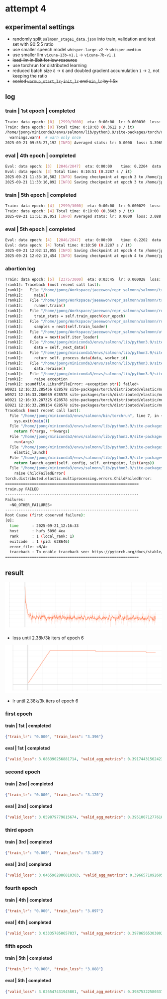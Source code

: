 # attempt 4

## experimental settings
- randomly split `salmonn_stage1_data.json` into train, validation and test set with 90:5:5 ratio
- use smaller speech model `whisper-large-v2` &rarr; `whisper-medium`
- use smaller llm `vicuna-13b-v1.1` &rarr; `vicuna-7b-v1.1`
- ~~load llm in 8bit for low resource~~
- use torchrun for distributed learning
- reduced batch size `8` &rarr; `6` and doubled gradient accumulation `1` &rarr; `2`, not keeping the ratio
- ~~scaled `warmup_start_lr`, `init_lr` and `min_lr` by 1.5x~~

## log

### train | 1st epoch | completed
```bash
Train: data epoch: [0]  [2999/3000]  eta: 0:00:00  lr: 0.000030  loss: 2.5391  time: 0.3619  data: 0.0000  max mem: 25096
Train: data epoch: [0] Total time: 0:18:03 (0.3612 s / it)
/home/jpong/miniconda3/envs/salmonn/lib/python3.9/site-packages/torch/distributed/distributed_c10d.py:4807: UserWarning: No device id is provided via `init_process_group` or `barrier `. Using the current device set by the user.
  warnings.warn(  # warn only once
2025-09-21 09:55:27,192 [INFO] Averaged stats: lr: 0.0000  loss: 3.3965
```

### eval | 4th epoch | completed
```bash
Eval: data epoch: [3]  [2846/2847]  eta: 0:00:00    time: 0.2204  data: 0.0001  max mem: 26051
Eval: data epoch: [3] Total time: 0:10:51 (0.2287 s / it)
2025-09-21 11:33:16,502 [INFO] Saving checkpoint at epoch 3 to /home/jpong/Workspace/jaeeewon/SALMONN_output/202509210936/checkpoint_best.pth.
2025-09-21 11:33:16,892 [INFO] Saving checkpoint at epoch 3 to /home/jpong/Workspace/jaeeewon/SALMONN_output/202509210936/checkpoint_3.pth
```

### train | 5th epoch | completed
```bash
Train: data epoch: [4]  [2999/3000]  eta: 0:00:00  lr: 0.000029  loss: 3.3206  time: 0.3611  data: 0.0000  max mem: 26051
Train: data epoch: [4] Total time: 0:18:00 (0.3603 s / it)
2025-09-21 11:51:18,051 [INFO] Averaged stats: lr: 0.0000  loss: 3.088
```

### eval | 5th epoch | completed
```bash
Eval: data epoch: [4]  [2846/2847]  eta: 0:00:00    time: 0.2202  data: 0.0002  max mem: 26051
Eval: data epoch: [4] Total time: 0:10:50 (0.2287 s / it)
2025-09-21 12:02:13,055 [INFO] Saving checkpoint at epoch 4 to /home/jpong/Workspace/jaeeewon/SALMONN_output/202509210936/checkpoint_best.pth.
2025-09-21 12:02:13,454 [INFO] Saving checkpoint at epoch 4 to /home/jpong/Workspace/jaeeewon/SALMONN_output/202509210936/checkpoint_4.pth.
```

### abortion log
```bash
Train: data epoch: [5]  [2375/3000]  eta: 0:03:45  lr: 0.000028  loss: 2.8869  time: 0.3613  data: 0.0000  max mem: 26051
[rank1]: Traceback (most recent call last):
[rank1]:   File "/home/jpong/Workspace/jaeeewon/repr_salmonn/salmonn/train.py", line 91, in <module>
[rank1]:     main()
[rank1]:   File "/home/jpong/Workspace/jaeeewon/repr_salmonn/salmonn/train.py", line 87, in main
[rank1]:     runner.train()
[rank1]:   File "/home/jpong/Workspace/jaeeewon/repr_salmonn/salmonn/runner.py", line 276, in train
[rank1]:     train_stats = self.train_epoch(cur_epoch)
[rank1]:   File "/home/jpong/Workspace/jaeeewon/repr_salmonn/salmonn/runner.py", line 116, in train_epoch
[rank1]:     samples = next(self.train_loader)
[rank1]:   File "/home/jpong/Workspace/jaeeewon/repr_salmonn/salmonn/utils.py", line 121, in __next__
[rank1]:     data = next(self.iter_loader)
[rank1]:   File "/home/jpong/miniconda3/envs/salmonn/lib/python3.9/site-packages/torch/utils/data/dataloader.py", line 734, in __next__
[rank1]:     data = self._next_data()
[rank1]:   File "/home/jpong/miniconda3/envs/salmonn/lib/python3.9/site-packages/torch/utils/data/dataloader.py", line 1516, in _next_data
[rank1]:     return self._process_data(data, worker_id)
[rank1]:   File "/home/jpong/miniconda3/envs/salmonn/lib/python3.9/site-packages/torch/utils/data/dataloader.py", line 1551, in _process_data
[rank1]:     data.reraise()
[rank1]:   File "/home/jpong/miniconda3/envs/salmonn/lib/python3.9/site-packages/torch/_utils.py", line 769, in reraise
[rank1]:     raise exception
[rank1]: soundfile.LibsndfileError: <exception str() failed>
W0921 12:16:33.285456 628578 site-packages/torch/distributed/elastic/multiprocessing/api.py:900] Sending process 628645 closing signal SIGTERM
W0921 12:16:33.286039 628578 site-packages/torch/distributed/elastic/multiprocessing/api.py:900] Sending process 628647 closing signal SIGTERM
W0921 12:16:33.287325 628578 site-packages/torch/distributed/elastic/multiprocessing/api.py:900] Sending process 628648 closing signal SIGTERM
E0921 12:16:33.289154 628578 site-packages/torch/distributed/elastic/multiprocessing/api.py:874] failed (exitcode: 1) local_rank: 1 (pid: 628646) of binary: /home/jpong/miniconda3/envs/salmonn/bin/python3.9
Traceback (most recent call last):
  File "/home/jpong/miniconda3/envs/salmonn/bin/torchrun", line 7, in <module>
    sys.exit(main())
  File "/home/jpong/miniconda3/envs/salmonn/lib/python3.9/site-packages/torch/distributed/elastic/multiprocessing/errors/__init__.py", line 357, in wrapper
    return f(*args, **kwargs)
  File "/home/jpong/miniconda3/envs/salmonn/lib/python3.9/site-packages/torch/distributed/run.py", line 901, in main
    run(args)
  File "/home/jpong/miniconda3/envs/salmonn/lib/python3.9/site-packages/torch/distributed/run.py", line 892, in run
    elastic_launch(
  File "/home/jpong/miniconda3/envs/salmonn/lib/python3.9/site-packages/torch/distributed/launcher/api.py", line 143, in __call__
    return launch_agent(self._config, self._entrypoint, list(args))
  File "/home/jpong/miniconda3/envs/salmonn/lib/python3.9/site-packages/torch/distributed/launcher/api.py", line 277, in launch_agent
    raise ChildFailedError(
torch.distributed.elastic.multiprocessing.errors.ChildFailedError:
============================================================
train.py FAILED
------------------------------------------------------------
Failures:
  <NO_OTHER_FAILURES>
------------------------------------------------------------
Root Cause (first observed failure):
[0]:
  time      : 2025-09-21_12:16:33
  host      : hufs_5090_4ea
  rank      : 1 (local_rank: 1)
  exitcode  : 1 (pid: 628646)
  error_file: <N/A>
  traceback : To enable traceback see: https://pytorch.org/docs/stable/elastic/errors.html
============================================================
```

## result

![loss_graph](attempt4_loss.svg)
- loss until 2.38k/3k iters of epoch 6

![lr_graph](attempt4_lr.svg)
- lr until 2.38k/3k iters of epoch 6

### first epoch
#### train | 1st | completed
```json
{"train_lr": "0.000", "train_loss": "3.396"}
```
#### eval | 1st | completed
```json
{"valid_loss": 3.086390256881714, "valid_agg_metrics": 0.39174431562423706, "valid_best_epoch": 0}
```

### second epoch
#### train | 2nd | completed
```json
{"train_lr": "0.000", "train_loss": "3.120"}
```
#### eval | 2nd | completed
```json
{"valid_loss": 3.059879779815674, "valid_agg_metrics": 0.3951007127761841, "valid_best_epoch": 1}
```

### third epoch
#### train | 3rd | completed
```json
{"train_lr": "0.000", "train_loss": "3.103"}
```
#### eval | 3rd | completed
```json
{"valid_loss": 3.0465962886810303, "valid_agg_metrics": 0.3966571092605591, "valid_best_epoch": 2}
```

### fourth epoch
#### train | 4th | completed
```json
{"train_lr": "0.000", "train_loss": "3.097"}
```
#### eval | 4th | completed
```json
{"valid_loss": 3.033357858657837, "valid_agg_metrics": 0.3978656530380249, "valid_best_epoch": 3}
```

### fifth epoch
#### train | 5th | completed
```json
{"train_lr": "0.000", "train_loss": "3.088"}
```
#### eval | 5th | completed
```json
{"valid_loss": 3.026547431945801, "valid_agg_metrics": 0.39875322580337524, "valid_best_epoch": 4}
```